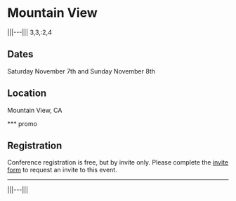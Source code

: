 # Mountain View

|||---||| 3,3,:2,4
## Dates
Saturday November 7th and Sunday November 8th

## Location
Mountain View, CA

*** promo
## Registration

Conference registration is free, but by invite only.
Please complete the [invite form](https://goo.gl/forms/fifi2YQTc7)
to request an invite to this event.
***
|||---|||
